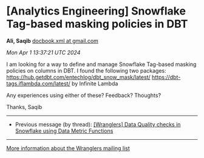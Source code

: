 


[Analytics Engineering] Snowflake Tag-based masking policies in DBT
===================================================================


**Ali, Saqib**
[docbook.xml at gmail.com](mailto:wranglers%40analyticsengineering.net?Subject=Re%3A%20%5BWranglers%5D%20Snowflake%20Tag-based%20masking%20policies%20in%20DBT&In-Reply-To=%3CCABDm0O_uWszr269_H3%2BEkF_T9pbBdE5vyBRNfqA6sUm9Ormv3Q%40mail.gmail.com%3E "[Wranglers] Snowflake Tag-based masking policies in DBT")   

*Mon Apr 1 13:37:21 UTC 2024*  

I am looking for a way to define and manage Snowflake Tag-based masking
policies on columns in DBT. I found the following two packages:
<https://hub.getdbt.com/entechlog/dbt_snow_mask/latest/>
<https://dbt-tags.iflambda.com/latest/> by Infinite Lambda

Any experiences using either of these? Feedback? Thoughts?


Thanks,
Saqib
  
  




---


* Previous message (by thread): [[Wranglers] Data Quality checks in Snowflake using Data Metric Functions](000031.html)




---


[More information about the Wranglers
mailing list](https://analyticsengineering.net/mailman/listinfo/wranglers)  




